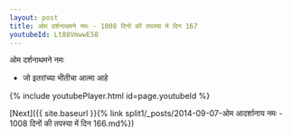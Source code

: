 ```yaml
---
layout: post
title: ओम दर्शनाथमने नमः - 1008 दिनों की तपस्या में दिन 167
youtubeId: Lt88VmwwE58
---
```

 
 
 ओम दर्शनाथमने नमः  
 
 -  जो इतरांच्या भीतीचा आत्मा आहे 
 
  
 
  
 
 
 
 
 
 


{% include youtubePlayer.html id=page.youtubeId %}
 
[Next]({{ site.baseurl }}{% link  split1/_posts/2014-09-07-ओम आदर्शानाय नमः - 1008 दिनों की तपस्या में दिन 166.md%})
 
